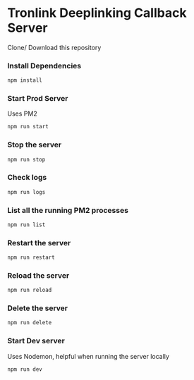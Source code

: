 # Tronlink Deeplinking Callback Server

Clone/ Download this repository

### Install Dependencies

```bash
npm install
```

### Start Prod Server

Uses PM2

```bash
npm run start
```

### Stop the server

```bash
npm run stop
```

### Check logs

```bash
npm run logs
```

### List all the running PM2 processes

```bash
npm run list
```

### Restart the server

```bash
npm run restart
```

### Reload the server

```bash
npm run reload
```

### Delete the server

```bash
npm run delete
```

### Start Dev server

Uses Nodemon, helpful when running the server locally

```bash
npm run dev
```
